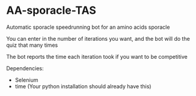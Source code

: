 # AA-sporacle-TAS
Automatic sporacle speedrunning bot for an amino acids sporacle

You can enter in the number of iterations you want, and the bot will do the quiz that many times

The bot reports the time each iteration took if you want to be competitive

Dependencies:
  - Selenium
  - time (Your python installation should already have this)

